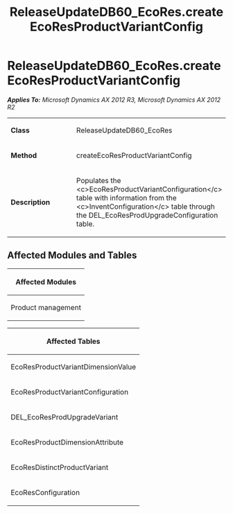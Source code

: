 ﻿---
title: ReleaseUpdateDB60_EcoRes.createEcoResProductVariantConfig
TOCTitle: ReleaseUpdateDB60_EcoRes.createEcoResProductVariantConfig
ms:assetid: fcf94b25-c190-7513-0371-eff84dff25c1
ms:mtpsurl: https://msdn.microsoft.com/en-us/library/JJ720121(v=AX.60)
ms:contentKeyID: 49712426
ms.date: 05/18/2015
mtps_version: v=AX.60
---

# ReleaseUpdateDB60\_EcoRes.createEcoResProductVariantConfig 


_**Applies To:** Microsoft Dynamics AX 2012 R3, Microsoft Dynamics AX 2012 R2_

<table>
<colgroup>
<col style="width: 50%" />
<col style="width: 50%" />
</colgroup>
<tbody>
<tr class="odd">
<td><p><strong>Class</strong></p></td>
<td><p>ReleaseUpdateDB60_EcoRes</p></td>
</tr>
<tr class="even">
<td><p><strong>Method</strong></p></td>
<td><p>createEcoResProductVariantConfig</p></td>
</tr>
<tr class="odd">
<td><p><strong>Description</strong></p></td>
<td><p>Populates the &lt;c&gt;EcoResProductVariantConfiguration&lt;/c&gt; table with information from the &lt;c&gt;InventConfiguration&lt;/c&gt; table through the DEL_EcoResProdUpgradeConfiguration table.</p></td>
</tr>
</tbody>
</table>


## Affected Modules and Tables

<table>
<colgroup>
<col style="width: 100%" />
</colgroup>
<thead>
<tr class="header">
<th><p>Affected Modules</p></th>
</tr>
</thead>
<tbody>
<tr class="odd">
<td><p>Product management</p></td>
</tr>
</tbody>
</table>


<table>
<colgroup>
<col style="width: 100%" />
</colgroup>
<thead>
<tr class="header">
<th><p>Affected Tables</p></th>
</tr>
</thead>
<tbody>
<tr class="odd">
<td><p>EcoResProductVariantDimensionValue</p></td>
</tr>
<tr class="even">
<td><p>EcoResProductVariantConfiguration</p></td>
</tr>
<tr class="odd">
<td><p>DEL_EcoResProdUpgradeVariant</p></td>
</tr>
<tr class="even">
<td><p>EcoResProductDimensionAttribute</p></td>
</tr>
<tr class="odd">
<td><p>EcoResDistinctProductVariant</p></td>
</tr>
<tr class="even">
<td><p>EcoResConfiguration</p></td>
</tr>
</tbody>
</table>

  


